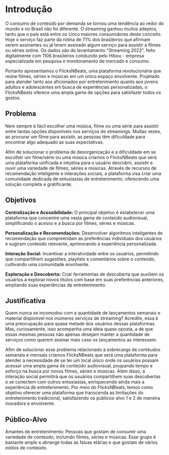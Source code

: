 # Introdução

O consumo de conteúdo por demanda se tornou uma tendência ao redor do mundo e no Brasil não foi diferente. O streaming ganhou muitos adeptos, tanto que o país está entre os cinco maiores consumidores deste conceito. Hoje o serviço faz parte da rotina de 71% dos brasileiros que afirmam serem assinantes ou já terem assinado algum serviço para assistir a filmes ou séries online. Os dados são do levantamento "Streaming 2022", feito digitalmente com 1106 brasileiros conduzido pelo Hibou - empresa especializada em pesquisa e monitoramento de mercado e consumo. 

Portanto apresentamos o FlicksNBeats, uma plataforma revolucionária que reúne filmes, séries e músicas em um único espaço envolvente. Projetado para atender tanto aos aficionados por entretenimento quanto aos jovens adultos e adolescentes em busca de experiências personalizadas, o FlicksNBeats oferece uma ampla gama de opções para satisfazer todos os gostos.

 
## Problema

Nem sempre é fácil escolher uma música, filme ou uma série para assistir entre tantas opções disponíveis nos serviços de streamings. Muitas vezes, ao procurar um filme para assistir, as pessoas têm dificuldade para encontrar algo adequado as suas expectativas.

Afim de solucionar o problema de desorganização e a dificuldade em se escolher um filme/série ou uma música criamos o FlicksNBeats que será uma plataforma unificada e intuitiva para o usuário descobrir, assistir e ouvir uma variedade de filmes, séries e músicas. Através de recursos de recomendação inteligente e interações sociais, a plataforma visa criar uma comunidade dedicada de entusiastas de entretenimento, oferecendo uma solução completa e gratificante.


## Objetivos

**Centralização e Acessibilidade:** O principal objetivo é estabelecer uma plataforma que concentre uma vasta gama de conteúdo audiovisual, simplificando o acesso e a busca por filmes, séries e músicas.

**Personalização e Recomendações:** Desenvolver algoritmos inteligentes de recomendação que compreendam as preferências individuais dos usuários e sugiram conteúdo relevante, aprimorando a experiência personalizada.

**Interação Social:** Incentivar a interatividade entre os usuários, permitindo que compartilhem sugestões, playlists e comentários sobre o conteúdo, cultivando uma comunidade envolvente.

**Exploração e Descoberta:** Criar ferramentas de descoberta que auxiliem os usuários a explorar novos títulos com base em suas preferências anteriores, ampliando suas experiências de entretenimento.


## Justificativa

Quem nunca se incomodou com a quantidade de lançamentos semanais e material disponível nos inúmeros serviços de streaming? Acredite, essa é uma preocupação para quase metade dos usuários dessas plataformas. Mas, curiosamente, isso acompanha uma ideia quase oposta, a de que essas mesmas pessoas não apenas desejam manter a quantidade de serviços como querem assinar mais caso os lançamentos as interessem.

Afim de solucionar esse problema relacionado a sobrecarga de contéudos semanais e mensais criamos FlicksNBeats que será uma plataforma para atender a necessidade de se ter um local único onde os usuários possam acessar uma ampla gama de conteúdo audiovisual, poupando tempo e esforço na busca por novos filmes, séries e músicas. Além disso, a interação social permitirá que os usuários compartilhem suas descobertas e se conectem com outros entusiastas, enriquecendo ainda mais a experiência de entretenimento. Por meio do FlicksNBeats, temos como objetivo oferecer uma plataforma que transcenda as limitações do entretenimento tradicional, satisfazendo os públicos-alvo 1 e 2 de maneira inovadora e envolvente.


## Público-Alvo

Amantes de entretenimento: Pessoas que gostam de consumir uma variedade de conteúdo, incluindo filmes, séries e músicas. Esse grupo é bastante amplo e abrange todas as faixas etárias e que gostam de vários estilos de conteúdo.

